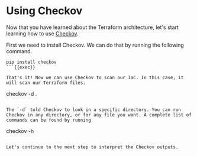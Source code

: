 # Using Checkov

Now that you have learned about the Terraform architecture, let's start learning how to use [Checkov](checkov.io). 

First we need to install Checkov. We can do that by running the following command. 

```
pip install checkov
```{{exec}}

That's it! Now we can use Checkov to scan our IaC. In this case, it will scan our Terraform files.

```
checkov -d .
```{{exec}}

The `-d` told Checkov to look in a specific directory. You can run Checkov in any directory, or for any file you want. A complete list of commands can be found by running

```
checkov -h
```{{copy}}

Let's continue to the next step to interpret the Checkov outputs. 